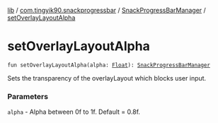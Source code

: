 [lib](../../index.md) / [com.tingyik90.snackprogressbar](../index.md) / [SnackProgressBarManager](index.md) / [setOverlayLayoutAlpha](.)

# setOverlayLayoutAlpha

`fun setOverlayLayoutAlpha(alpha: `[`Float`](https://kotlinlang.org/api/latest/jvm/stdlib/kotlin/-float/index.html)`): `[`SnackProgressBarManager`](index.md)

Sets the transparency of the overlayLayout which blocks user input.

### Parameters

`alpha` - Alpha between 0f to 1f. Default = 0.8f.